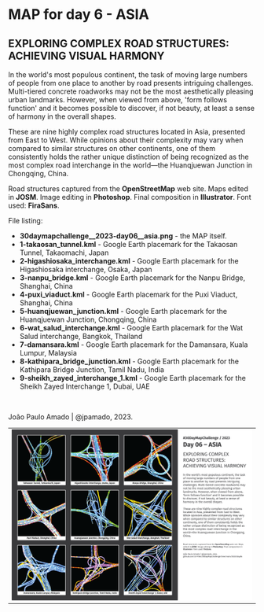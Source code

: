 <h1>MAP for day 6 - ASIA</h1>
<h2>EXPLORING COMPLEX ROAD STRUCTURES: ACHIEVING VISUAL HARMONY</h2> 
<p>In the world's most populous continent, the task of moving large numbers of people from one place to another by road presents intriguing challenges. Multi-tiered concrete roadworks may not be the most aesthetically pleasing urban landmarks. However, when viewed from above, 'form follows function' and it becomes possible to discover, if not beauty, at least a sense of harmony in the overall shapes.</p>
<p>These are nine highly complex road structures located in Asia, presented from East to West. While opinions about their complexity may vary when compared to similar structures on other continents, one of them consistently holds the rather unique distinction of being recognized as the most complex road interchange in the world—the Huanqjuewan Junction in Chongqing, China.</p>
<p>Road structures captured from the <b>OpenStreetMap</b> web site. Maps edited in <b>JOSM</b>. Image editing in <b>Photoshop</b>. Final composition in <b>Illustrator</b>. Font used: <b>FiraSans</b>.  
</p>
<p>File listing:</p>
<ul>
<li><b>30daymapchallenge__2023-day06__asia.png</b> - the MAP itself.</li>
<li><b>1-takaosan_tunnel.kml</b> - Google Earth placemark for the Takaosan Tunnel, Takaomachi, Japan</li> 
<li><b>2-higashiosaka_interchange.kml</b> - Google Earth placemark for the Higashiosaka interchange, Osaka, Japan</li>
<li><b>3-nanpu_bridge.kml</b> - Google Earth placemark for the Nanpu Bridge, Shanghai, China</li>
<li><b>4-puxi_viaduct.kml</b> - Google Earth placemark for the Puxi Viaduct, Shanghai, China</li>
<li><b>5-huanqjuewan_junction.kml</b> - Google Earth placemark for the Huanqjuewan Junction, Chongqing, China</li>
<li><b>6-wat_salud_interchange.kml</b> - Google Earth placemark for the Wat Salud interchange, Bangkok, Thailand</li>
<li><b>7-damansara.kml</b> - Google Earth placemark for the Damansara, Kuala Lumpur, Malaysia</li>
<li><b>8-kathipara_bridge_junction.kml</b> - Google Earth placemark for the Kathipara Bridge Junction, Tamil Nadu, India</li>
<li><b>9-sheikh_zayed_interchange_1.kml</b> - Google Earth placemark for the Sheikh Zayed Interchange 1, Dubai, UAE</li>

</ul>
<p>&nbsp;</p>
<p>João Paulo Amado | @jpamado, 2023.</p>
<table>
<tr>
<td style="border:thin #000">
<img src="30daymapchallenge__2023-day06__asia.png" width=auto>
</td>
</tr>
</table>
